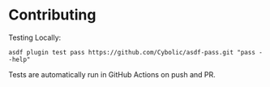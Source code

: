 # Contributing

Testing Locally:

```shell
asdf plugin test pass https://github.com/Cybolic/asdf-pass.git "pass --help"
```

Tests are automatically run in GitHub Actions on push and PR.
